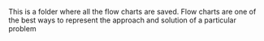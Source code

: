 This is a folder where all the flow charts are saved. Flow charts are one of the best ways to represent the approach and solution of a particular problem
